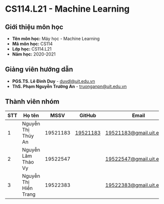 # CS114.L21 - Machine Learning
## Giới thiệu môn học
- **Tên môn học:** Máy học - Machine Learning
- **Mã môn học:** CS114
- **Lớp học:** CS114.L21
- **Năm học:** 2020-2021
## Giảng viên hướng dẫn
- **PGS.TS. Lê Đình Duy** - duydl@uit.edu.vn
- **ThS. Phạm Nguyễn Trường An** - truonganpn@uit.edu.vn
## Thành viên nhóm
| STT | Họ tên | MSSV | GitHub | Email |
| --- | --------- | --- | --- | --- |
|  1  | Nguyễn Thị Thúy An | 19521183 | [19521183](github.com/19521183/) | 19521183@gmail.uit.edu.vn | 
|  2  | Nguyễn Lâm Thảo Vy | 19522547 |      | 19522547@gmail.uit.edu.vn |
|  3  | Nguyễn Thị Hiền Trang | 19522383|      | 19522383@gmail.uit.edu.vn |
